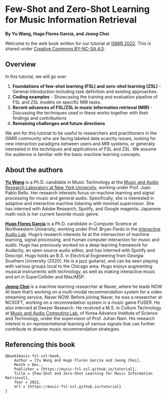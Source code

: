 # Few-Shot and Zero-Shot Learning for Music Information Retrieval

**By Yu Wang, Hugo Flores García, and Jeong Choi**

Welcome to the web book written for our tutorial at [ISMIR 2022](https://ismir2022.ismir.net/). This is shared under [Creative Commons BY-NC-SA 4.0](https://github.com/music-fsl-zsl/tutorial/blob/main/LICENSE).

## Overview
In this tutorial, we will go over
1. **Foundations of few-shot learning (FSL) and zero-shot learning (ZSL)** - Gerenal introduction including task definition and existing approaches.
2. **Coding examples** - Showcasing the training and evaluation pipeline of FSL and ZSL models on specific MIR tasks.
3. **Recent advances of FSL/ZSL in music information retrieval (MIR)** - Discussing the techniques used in these works together with their findings and contributions
4. **Remaining challenges and future directions**

We aim for this tutorial to be useful to researchers and practitioners in the ISMIR community who are facing labeled data scarcity issues, looking for new interaction paradigms between users and MIR systems, or generally interested in the techniques and applications of FSL and ZSL. We assume the audience is familiar with the basic machine learning concepts.

## About the authors

[**Yu Wang**](https://y-wang.weebly.com/) is a Ph.D. candidate in Music Technology at the [Music and Audio Research Laboratory at New York University](https://steinhardt.nyu.edu/marl), working under Prof. Juan Pablo Bello. Her research interests focus on machine learning and signal processing for music and general audio. Specifically, she is interested in adaptive and interactive machine listening with minimal supervision. She has interned with Adobe Research, Spotify, and Google magenta. Japanese math rock is her current favorite music genre.

[**Hugo Flores García**](https://hugofloresgarcia.github.io) is a Ph.D. candidate in Computer Science at Northwestern University, working under Prof. Bryan Pardo in the [Interactive Audio Lab](https://interactiveaudiolab.github.io). Hugo’s research interests lie at the intersection of machine learning, signal processing, and human computer interaction for music and audio. Hugo has previously worked on a deep learning framework for Audacity, an open source audio editor, and has interned with Spotify and Descript. Hugo holds an B.S. in Electrical Engineering from Georgia Southern University (2020). He is a jazz guitarist, and can be seen playing with various groups local to the Chicago area. Hugo enjoys augmenting musical instruments with technology, as well as making interactive music and art in SuperCollider and Max/MSP.

[**Jeong Choi**](https://jeongchoi.home.blog/) is a machine learning researcher at Naver, where he leads NOW AI team that’s working on a multi-modal recommendation system for a video streaming service, Naver NOW. Before joining Naver, he was a researcher at NCSOFT, working on a recommedation system in a music game FUSER. He also interned at Deezer Research. He received a M.S. in Culture Technology at [Music and Audio Computing Lab.](https://mac.kaist.ac.kr/) of Korea Advance Institute of Science and Technology, under the supervision of Prof. Juhan Nam. His research interest is on representational learning of various signals that can further contribute to diverse music recommendation strategies.

## Referencing this book
```
@book{music-fsl-zsl:book,
	Author = {Yu Wang and Hugo Flores García and Jeong Choi},
	Month = Dec.,
	Publisher = {https://music-fsl-zsl.github.io/tutorial},
	Title = {Few-Shot and Zero-Shot Learning for Music Information Retrieval},
	Year = 2022,
	Url = {https://music-fsl-zsl.github.io/tutorial}
}
```

